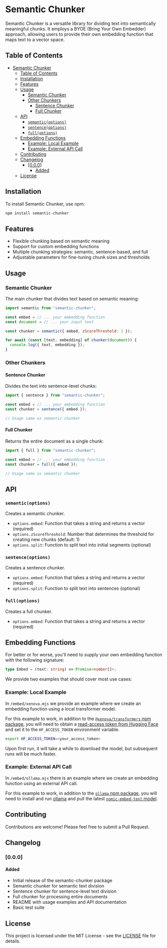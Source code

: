 # Semantic Chunker

Semantic Chunker is a versatile library for dividing text into semantically meaningful chunks. It employs a BYOE (Bring Your Own Embedder) approach, allowing users to provide their own embedding function that maps text to a vector space.

## Table of Contents

- [Semantic Chunker](#semantic-chunker)
  - [Table of Contents](#table-of-contents)
  - [Installation](#installation)
  - [Features](#features)
  - [Usage](#usage)
    - [Semantic Chunker](#semantic-chunker-1)
    - [Other Chunkers](#other-chunkers)
      - [Sentence Chunker](#sentence-chunker)
      - [Full Chunker](#full-chunker)
  - [API](#api)
    - [`semantic(options)`](#semanticoptions)
    - [`sentence(options)`](#sentenceoptions)
    - [`full(options)`](#fulloptions)
  - [Embedding Functions](#embedding-functions)
    - [Example: Local Example](#example-local-example)
    - [Example: External API Call](#example-external-api-call)
  - [Contributing](#contributing)
  - [Changelog](#changelog)
    - [\[0.0.0\]](#000)
      - [Added](#added)
  - [License](#license)

## Installation

To install Semantic Chunker, use npm:

```bash
npm install semantic-chunker
```

## Features

- Flexible chunking based on semantic meaning
- Support for custom embedding functions
- Multiple chunking strategies: semantic, sentence-based, and full
- Adjustable parameters for fine-tuning chunk sizes and thresholds

## Usage

### Semantic Chunker

The main chunker that divides text based on semantic meaning:

```javascript
import semantic from "semantic-chunker";

const embed = // ... your embedding function
const document = // ... your input text

const chunker = semantic({ embed, zScoreThreshold: 1 });

for await (const [text, embedding] of chunker(document)) {
  console.log({ text, embedding });
}
```

### Other Chunkers

#### Sentence Chunker

Divides the text into sentence-level chunks:

```javascript
import { sentence } from "semantic-chunker";

const embed = // ... your embedding function
const chunker = sentence({ embed });

// Usage same as semantic chunker
```

#### Full Chunker

Returns the entire document as a single chunk:

```javascript
import { full } from "semantic-chunker";

const embed = // ... your embedding function
const chunker = full({ embed });

// Usage same as semantic chunker
```

## API

### `semantic(options)`

Creates a semantic chunker.

- `options.embed`: Function that takes a string and returns a vector (required)
- `options.zScoreThreshold`: Number that determines the threshold for creating new chunks (default: 1)
- `options.split`: Function to split text into initial segments (optional)

### `sentence(options)`

Creates a sentence chunker.

- `options.embed`: Function that takes a string and returns a vector (required)
- `options.split`: Function to split text into sentences (optional)

### `full(options)`

Creates a full chunker.

- `options.embed`: Function that takes a string and returns a vector (required)

## Embedding Functions

For better or for worse, you'll need to supply your own embedding function with the following signature:

```typescript
type Embed = (text: string) => Promise<number[]>;
```

We provide two examples that should cover most use cases:

### Example: Local Example

In `/embed/xenova.mjs` we provide an example where we create an embedding function using a local transformer model.

For this example to work, in addition to the [`@xenova/transformers` npm package](https://www.npmjs.com/package/@xenova/transformers),
you will need to obtain a [read-access token from Hugging Face](https://huggingface.co/settings/tokens) and set it to the `HF_ACCESS_TOKEN` environment variable.

```bash
export HF_ACCESS_TOKEN=<your_access_token>
```

Upon first run, it will take a while to download the model, but subsequent runs will be much faster.

### Example: External API Call

In `/embed/ollama.mjs` there is an example where we create an embedding function using an external API call.

For this example to work, in addition to the [`ollama` npm package](https://www.npmjs.com/package/ollama),
you will need to install and run [ollama](https://ollama.com/)
and pull the latest [`nomic-embed-text` model](https://ollama.com/library/nomic-embed-text).

## Contributing

Contributions are welcome! Please feel free to submit a Pull Request.

## Changelog

### [0.0.0]

#### Added

- Initial release of the semantic-chunker package
- Semantic chunker for semantic text division
- Sentence chunker for sentence-level text division
- Full chunker for processing entire documents
- README with usage examples and API documentation
- Basic test suite

## License

This project is licensed under the MIT License - see the [LICENSE](LICENSE) file for details.
